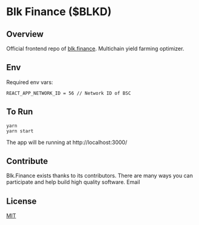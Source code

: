 # Blk Finance (\$BLKD)

## Overview

Official frontend repo of [blk.finance](https://app.blk.finance). Multichain yield farming optimizer.

## Env

Required env vars:

```
REACT_APP_NETWORK_ID = 56 // Network ID of BSC
```

## To Run

```
yarn
yarn start
```

The app will be running at http://localhost:3000/

## Contribute

Blk.Finance exists thanks to its contributors. There are many ways you can participate and help build high quality software. Email 

## License

[MIT](LICENSE)

